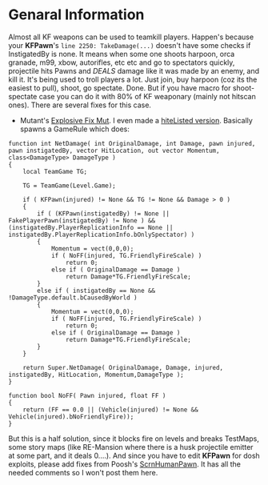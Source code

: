 # Genaral Information
Almost all KF weapons can be used to teamkill players. Happen's because your **KFPawn**'s `line 2250: TakeDamage(...)` doesn't have some checks if InstigatedBy is none. It means when some one shoots harpoon, orca granade, m99, xbow, autorifles, etc etc and go to spectators quickly, projectile hits Pawns and *DEALS* damage like it was made by an enemy, and kill it. It's being used to troll players a lot. Just join, buy harpoon (coz its the easiest to pull), shoot, go spectate. Done. But if you have macro for shoot-spectate case you can do it with 80% of KF weaponary (mainly not hitscan ones).
There are several fixes for this case.

- Mutant's [Explosive Fix Mut](https://forums.tripwireinteractive.com/forum/killing-floor/killing-floor-modifications/general-modding-discussion-aa/106460-explosives-fix-mutator). I even made a [hiteListed version](https://forums.tripwireinteractive.com/forum/killing-floor/killing-floor-modifications/general-modding-discussion-aa/106460-explosives-fix-mutator?p=2329339#post2329339). Basically spawns a GameRule which does:
```unrealscript
function int NetDamage( int OriginalDamage, int Damage, pawn injured, pawn instigatedBy, vector HitLocation, out vector Momentum, class<DamageType> DamageType )
{
	local TeamGame TG;

	TG = TeamGame(Level.Game);

	if ( KFPawn(injured) != None && TG != None && Damage > 0 )
	{
		if ( (KFPawn(instigatedBy) != None || FakePlayerPawn(instigatedBy) != None ) && (instigatedBy.PlayerReplicationInfo == None || instigatedBy.PlayerReplicationInfo.bOnlySpectator) )
		{
			Momentum = vect(0,0,0);
			if ( NoFF(injured, TG.FriendlyFireScale) )
				return 0;
			else if ( OriginalDamage == Damage )
				return Damage*TG.FriendlyFireScale;
		}
		else if ( instigatedBy == None && !DamageType.default.bCausedByWorld )
		{
			Momentum = vect(0,0,0);
			if ( NoFF(injured, TG.FriendlyFireScale) )
				return 0;
			else if ( OriginalDamage == Damage )
				return Damage*TG.FriendlyFireScale;
		}
	}

	return Super.NetDamage( OriginalDamage, Damage, injured, instigatedBy, HitLocation, Momentum,DamageType );
}

function bool NoFF( Pawn injured, float FF )
{
	return (FF == 0.0 || (Vehicle(injured) != None && Vehicle(injured).bNoFriendlyFire));
}
```
But this is a half solution, since it blocks fire on levels and breaks TestMaps, some story maps (like RE-Mansion where there is a husk projectile emitter at some part, and it deals 0....).
And since you have to edit **KFPawn** for dosh exploits, please add fixes from Poosh's [ScrnHumanPawn](https://github.com/poosh/KF-ScrnBalance/blob/fac4421d42022fafb6247ac6b78d5acbbfe79029/Classes/ScrnHumanPawn.uc#L1951). It has all the needed comments so I won't post them here.
